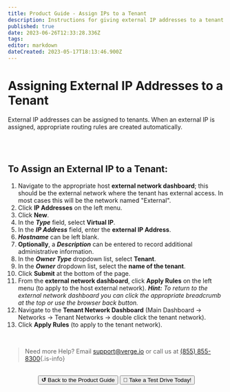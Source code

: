 ```yaml
---
title: Product Guide - Assign IPs to a Tenant
description: Instructions for giving external IP addresses to a tenant
published: true
date: 2023-06-26T12:33:28.336Z
tags: 
editor: markdown
dateCreated: 2023-05-17T18:13:46.900Z
---
```


# Assigning External IP Addresses to a Tenant

External IP addresses can be assigned to tenants. When an external IP is assigned, appropriate routing rules are created automatically.

<br>
<br>


## To Assign an External IP to a Tenant:

1.  Navigate to the appropriate host **external network dashboard**; this should be the external network where the tenant has external access. In most cases this will be the network named "External".
2.  Click **IP Addresses** on the left menu.
3.  Click **New**.
4.  In the ***Type*** field, select **Virtual IP**.
5.  In the ***IP Address*** field, enter the **external IP Address**.
6.  ***Hostname*** can be left blank.
7.  **Optionally**, a ***Description*** can be entered to record additional administrative information.
8.  In the ***Owner Type*** dropdown list, select **Tenant**.
9.  In the ***Owner*** dropdown list, select the **name of the tenant**.
10.  Click **Submit** at the bottom of the page.
11.  From the **external network dashboard**, click **Apply Rules** on the left menu (to apply to the host external network). ***Hint:** To return to the external network dashboard you can click the appropriate breadcrumb at the top or use the browser back button.*
12.  Navigate to the **Tenant Network Dashboard** (Main Dashboard -> Networks -> Tenant Networks -> double click the tenant network).
13.  Click **Apply Rules** (to apply to the tenant network).

<br>   

> Need more Help? Email <a href="mailto:support@verge.io?subject=Support Inquiry" target="_blank" rel="noopener noreferrer">support@verge.io</a> or call us at <a href="tel:+855-855-8300">(855) 855-8300</a>{.is-info}

<br>

<div style="text-align:center; margin-bottom:5px">
  <a href="../ProductGuide/menu"><button class="button-grey"><b>↺</b> Back to the Product Guide</button></a>
  <a href="https://www.verge.io/test-drive#Demo-Section"><button class="button-cta">🚗 Take a Test Drive Today!</button></a>
</div>